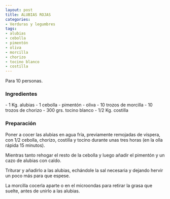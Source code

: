 ```yaml
---
layout: post
title: ALUBIAS ROJAS
categories:
- Verduras y legumbres
tags:
- alubias
- cebolla
- pimentón
- oliva
- morcilla
- chorizo
- tocino blanco
- costilla
---
```

Para 10 personas.

<h3>Ingredientes</h3>
- 1 Kg. alubias
- 1 cebolla
- piment&oacute;n
- oliva
- 10 trozos de morcilla
- 10 trozos de chorizo
- 300 grs. tocino blanco
- 1/2 Kg. costilla

<h3>Preparaci&oacute;n</h3>

Poner a cocer las alubias en agua fr&iacute;a, previamente remojadas de v&iacute;spera, con 1/2 cebolla, chorizo, costilla y tocino durante unas tres horas (en la olla r&aacute;pida 15 minutos).

Mientras tanto rehogar el resto de la cebolla y luego a&ntilde;adir el piment&oacute;n y un cazo de alubias con caldo.

Triturar y a&ntilde;adirlo a las alubias, ech&aacute;ndole la sal necesaria y dejando hervir un poco m&aacute;s para que espese.

La morcilla cocerla aparte o en el microondas para retirar la grasa que suelte, antes de unirlo a las alubias.

